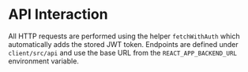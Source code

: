# API Interaction

All HTTP requests are performed using the helper `fetchWithAuth` which automatically adds the stored JWT token. Endpoints are defined under `client/src/api` and use the base URL from the `REACT_APP_BACKEND_URL` environment variable.
